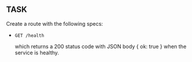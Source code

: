 ## TASK

Create a route with the following specs:

- `GET /health`

  which returns a 200 status code with JSON body { ok: true } when the service is healthy.
